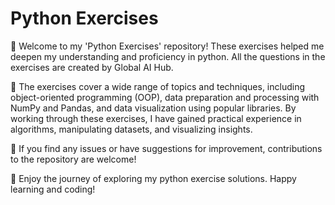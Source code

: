 # Python Exercises

🎉 Welcome to my 'Python Exercises' repository! These exercises helped me deepen my understanding and proficiency in python. All the questions in the exercises are created by Global AI Hub.

📑 The exercises cover a wide range of topics and techniques, including object-oriented programming (OOP), data preparation and processing with NumPy and Pandas, and data visualization using popular libraries. By working through these exercises, I have gained practical experience in algorithms, manipulating datasets, and visualizing insights.

🙌 If you find any issues or have suggestions for improvement, contributions to the repository are welcome!

🥳 Enjoy the journey of exploring my python exercise solutions. Happy learning and coding!
